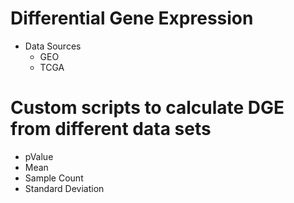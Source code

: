 # Differential Gene Expression
* Data Sources
  - GEO
  - TCGA

# Custom scripts to calculate DGE from different data sets
- pValue
- Mean
- Sample Count
- Standard Deviation
